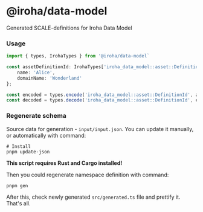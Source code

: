 # @iroha/data-model

Generated SCALE-definitions for Iroha Data Model

### Usage

```ts
import { types, IrohaTypes } from '@iroha/data-model`

const assetDefinitionId: IrohaTypes['iroha_data_model::asset::DefinitionId'] = {
    name: 'Alice',
    domainName: 'Wonderland'
};

const encoded = types.encode('iroha_data_model::asset::DefinitionId', assedDefinitionId);
const decoded = types.decode('iroha_data_model::asset::DefinitionId', encoded);
```

### Regenerate schema

Source data for generation - `input/input.json`. You can update it manually, or automatically with command:

```
# Install
pnpm update-json
```

**This script requires Rust and Cargo installed!**

Then you could regenerate namespace definition with command:

```
pnpm gen
```

After this, check newly generated `src/generated.ts` file and prettify it. That's all.
